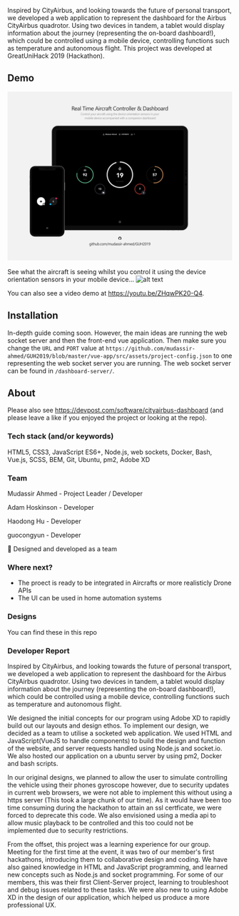 Inspired by CityAirbus, and looking towards the future of personal transport, we developed a web application to represent the dashboard for the Airbus CityAirbus quadrotor. Using two devices in tandem, a tablet would display information about the journey (representing the on-board dashboard!), which could be controlled using a mobile device, controlling functions such as temperature and autonomous flight. This project was developed at GreatUniHack 2019 (Hackathon).

## Demo

![Dashboard](/press/demo--dash.png "Dashboard")

See what the aircraft is seeing whilst you control it using the device orientation sensors in your mobile device...
![alt text](/press/demo--camera.png "Control the aircraft using your mobile device")

You can also see a video demo at https://youtu.be/ZHqwPK20-Q4.

## Installation

In-depth guide coming soon. However, the main ideas are running the web socket server and then the front-end vue application. Then make sure you change the `URL` and `PORT` value at `https://github.com/mudassir-ahmed/GUH2019/blob/master/vue-app/src/assets/project-config.json` to one representing the web socket server you are running. The web socket server can be found in `/dashboard-server/`.

## About

Please also see https://devpost.com/software/cityairbus-dashboard (and please leave a like if you enjoyed the project or looking at the repo).

### Tech stack (and/or keywords)

HTML5, CSS3, JavaScript ES6+, Node.js, web sockets, Docker, Bash, Vue.js, SCSS, BEM, Git, Ubuntu, pm2, Adobe XD

### Team

Mudassir Ahmed - Project Leader / Developer

Adam Hoskinson - Developer

Haodong Hu - Developer

guocongyun - Developer

🚀 Designed and developed as a team

### Where next?

- The proect is ready to be integrated in Aircrafts or more realisticly Drone APIs
- The UI can be used in home automation systems

### Designs

You can find these in this repo

### Developer Report

Inspired by CityAirbus, and looking towards the future of personal transport, we developed a web application to represent the dashboard for the Airbus CityAirbus quadrotor. Using two devices in tandem, a tablet would display information about the journey (representing the on-board dashboard!), which could be controlled using a mobile device, controlling functions such as temperature and autonomous flight.

We designed the initial concepts for our program using Adobe XD to rapidly build out our layouts and design ethos. To implement our design, we decided as a team to utilise a socketed web application. We used HTML and JavaScript(VueJS to handle components) to build the design and function of the website, and server requests handled using Node.js and socket.io. We also hosted our application on a ubuntu server by using pm2, Docker and bash scripts.

In our original designs, we planned to allow the user to simulate controlling the vehicle using their phones gyroscope however, due to security updates in current web browsers, we were not able to implement this without using a https server (This took a large chunk of our time). As it would have been too time consuming during the hackathon to attain an ssl certficate, we were forced to deprecate this code. We also envisioned using a media api to allow music playback to be controlled and this too could not be implemented due to security restrictions.

From the offset, this project was a learning experience for our group. Meeting for the first time at the event, it was two of our member's first hackathons, introducing them to collaborative design and coding. We have also gained knowledge in HTML and JavaScript programming, and learned new concepts such as Node.js and socket programming. For some of our members, this was their first Client-Server project, learning to troubleshoot and debug issues related to these tasks. We were also new to using Adobe XD in the design of our application, which helped us produce a more professional UX.
